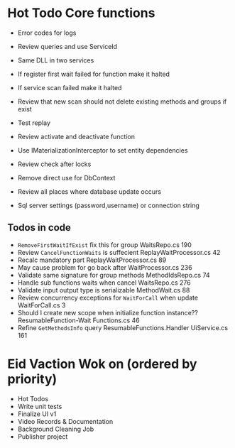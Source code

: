 ﻿# Hot Todo Core functions
* Error codes for logs
* Review queries and use ServiceId
* Same DLL in two services

* If register first wait failed for function make it halted
* If service scan failed make it halted
* Review that new scan should not delete existing methods and groups if exist
* Test replay
* Review activate and deactivate function
* Use IMaterializationInterceptor to set entity dependencies
* Review check after locks
* Remove direct use for DbContext
* Review all places where database update occurs
* Sql server settings (password,username) or connection string

## Todos in code
* `RemoveFirstWaitIfExist` fix this for group	WaitsRepo.cs	190
* Review `CancelFunctionWaits` is suffecient	ReplayWaitProcessor.cs	42
* Recalc mandatory part	ReplayWaitProcessor.cs	89
* May cause problem for go back after	WaitProcessor.cs	236
* Validate same signature for group methods	MethodIdsRepo.cs	74
* Handle sub functions waits when cancel WaitsRepo.cs	276
* Validate input output type is serializable	MethodWait.cs	88
* Review concurrency exceptions for `WaitForCall` when update	WaitForCall.cs	3
* Should I create new scope when initialize function instance??	ResumableFunction-Wait Functions.cs	46
* Refine `GetMethodsInfo` query	ResumableFunctions.Handler	UiService.cs	161

# Eid Vaction Wok on (ordered by priority)
* Hot Todos
* Write unit tests
* Finalize UI v1
* Video Records & Documentation
* Background Cleaning Job
* Publisher project